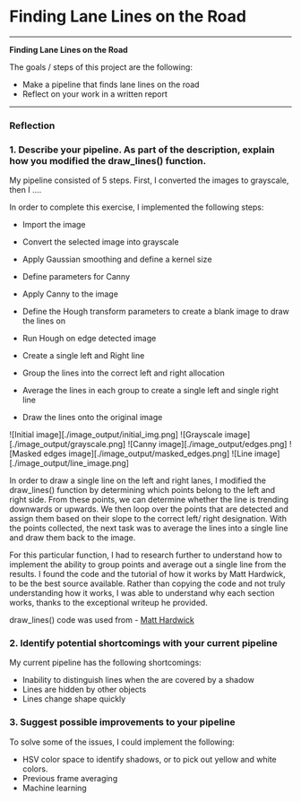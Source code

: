 # **Finding Lane Lines on the Road** 

---

**Finding Lane Lines on the Road**

The goals / steps of this project are the following:
* Make a pipeline that finds lane lines on the road
* Reflect on your work in a written report


[//]: # (Image References)

[image1]: ./examples/grayscale.jpg "Grayscale"

---

### Reflection

### 1. Describe your pipeline. As part of the description, explain how you modified the draw_lines() function.

My pipeline consisted of 5 steps. First, I converted the images to grayscale, then I .... 

In order to complete this exercise, I implemented the following steps:

* Import the image

* Convert the selected image into grayscale

* Apply Gaussian smoothing and define a kernel size

* Define parameters for Canny

* Apply Canny to the image

* Define the Hough transform parameters to create a blank image to draw the lines on

* Run Hough on edge detected image

* Create a single left and Right line

* Group the lines into the correct left and right allocation

* Average the lines in each group to create a single left and single right line

* Draw the lines onto the original image 

![Initial image][./image_output/initial_img.png]
![Grayscale image][./image_output/grayscale.png]
![Canny image][./image_output/edges.png]
![Masked edges image][./image_output/masked_edges.png]
![Line image][./image_output/line_image.png]

In order to draw a single line on the left and right lanes, I modified the draw_lines() function by determining which points belong to the left and right side. 
From these points, we can determine whether the line is trending downwards or upwards. 
We then loop over the points that are detected and assign them based on their slope to the correct left/ right designation. 
With the points collected, the next task was to average the lines into a single line and draw them back to the image. 


For this particular function, I had to research further to understand how to implement the ability to group points and average out a single line from the results.
I found the code and the tutorial of how it works by Matt Hardwick, to be the best source available. 
Rather than copying the code and not truly understanding how it works, I was able to understand why each section works, thanks to the exceptional writeup he provided. 

draw_lines() code was used from - 
[Matt Hardwick](https://medium.com/@mrhwick/simple-lane-detection-with-opencv-bfeb6ae54ec0)






### 2. Identify potential shortcomings with your current pipeline

My current pipeline has the following shortcomings:

* Inability to distinguish lines when the are covered by a shadow
* Lines are hidden by other objects
* Lines change shape quickly



### 3. Suggest possible improvements to your pipeline

To solve some of the issues, I could implement the following:

* HSV color space to identify shadows, or to pick out yellow and white colors. 
* Previous frame averaging 
* Machine learning 
